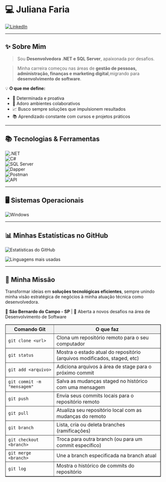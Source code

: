 ﻿
# 💻 Juliana Faria  

[![LinkedIn](https://img.shields.io/badge/LinkedIn-000?style=for-the-badge&logo=linkedin&logoColor=0A66C2)](https://www.linkedin.com/in/juliana-faria-79591796/) 

---

## ✨ Sobre Mim  
>Sou **Desenvolvedora .NET e SQL Server**, apaixonada por desafios.  

>Minha carreira começou nas áreas de **gestão de pessoas, administração, finanças e marketing digital**,migrando para **desenvolvimento de software**.  

💡 **O que me define:**  
- 🚀 Determinada e proativa  
- 🤝 Adoro ambientes colaborativos  
- 📈 Busco sempre soluções que impulsionem resultados  
- 📚 Aprendizado constante com cursos e projetos práticos  

---

## 📚 Tecnologias & Ferramentas  
![.NET](https://img.shields.io/badge/.NET-512BD4?style=for-the-badge&logo=dotnet&logoColor=white)  
![C#](https://img.shields.io/badge/C%23-239120?style=for-the-badge&logo=c-sharp&logoColor=white)  
![SQL Server](https://img.shields.io/badge/SQL%20Server-CC2927?style=for-the-badge&logo=microsoftsqlserver&logoColor=white)  
![Dapper](https://img.shields.io/badge/Dapper-4B275F?style=for-the-badge&logo=databricks&logoColor=white)  
![Postman](https://img.shields.io/badge/Postman-FF6C37?style=for-the-badge&logo=postman&logoColor=white)  
![API](https://img.shields.io/badge/API-85EA2D?style=for-the-badge&logo=swagger&logoColor=black)


---

## 🖥️ Sistemas Operacionais  
![Windows](https://img.shields.io/badge/Windows-000?style=for-the-badge&logo=windows&logoColor=2CA5E0)  

---

## 📊 Minhas Estatísticas no GitHub  

![Estatísticas do GitHub](https://github-readme-stats.vercel.app/api?username=JulianaFariaSantos&show_icons=true&theme=radical)  

![Linguagens mais usadas](https://github-readme-stats.vercel.app/api/top-langs/?username=JulianaFariaSantos&layout=compact&theme=radical)  

---

## 🌟 Minha Missão  
Transformar ideias em **soluções tecnológicas eficientes**, sempre unindo minha visão estratégica de negócios à minha atuação técnica como desenvolvedora.  

📍 **São Bernardo do Campo - SP** | 💼 Aberta a novos desafios na área de Desenvolvimento de Software

<table border="1" cellpadding="8" cellspacing="0" style="border-collapse: collapse; width: 100%;">
  <thead>
    <tr style="background-color: #f2f2f2;">
      <th>Comando Git</th>
      <th>O que faz</th>
    </tr>
  </thead>
  <tbody>
    <tr>
      <td><code>git clone &lt;url&gt;</code></td>
      <td>Clona um repositório remoto para o seu computador</td>
    </tr>
    <tr>
      <td><code>git status</code></td>
      <td>Mostra o estado atual do repositório (arquivos modificados, staged, etc)</td>
    </tr>
    <tr>
      <td><code>git add &lt;arquivo&gt;</code></td>
      <td>Adiciona arquivos à área de stage para o próximo commit</td>
    </tr>
    <tr>
      <td><code>git commit -m "mensagem"</code></td>
      <td>Salva as mudanças staged no histórico com uma mensagem</td>
    </tr>
    <tr>
      <td><code>git push</code></td>
      <td>Envia seus commits locais para o repositório remoto</td>
    </tr>
    <tr>
      <td><code>git pull</code></td>
      <td>Atualiza seu repositório local com as mudanças do remoto</td>
    </tr>
    <tr>
      <td><code>git branch</code></td>
      <td>Lista, cria ou deleta branches (ramificações)</td>
    </tr>
    <tr>
      <td><code>git checkout &lt;branch&gt;</code></td>
      <td>Troca para outra branch (ou para um commit específico)</td>
    </tr>
    <tr>
      <td><code>git merge &lt;branch&gt;</code></td>
      <td>Une a branch especificada na branch atual</td>
    </tr>
    <tr>
      <td><code>git log</code></td>
      <td>Mostra o histórico de commits do repositório</td>
    </tr>
  </tbody>
</table>